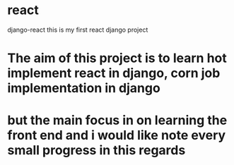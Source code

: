 # react
django-react
this is my first react django project
# The aim of this project is to learn hot implement react in django, corn job implementation in django
# but the main focus in on learning the front end and i would like note every small progress in this regards
